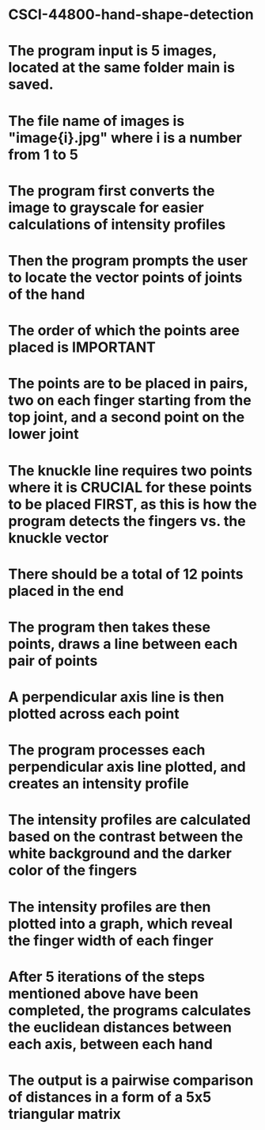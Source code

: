 # CSCI-44800-hand-shape-detection

# The program input is 5 images, located at the same folder main is saved.
# The file name of images is "image{i}.jpg" where i is a number from 1 to 5

# The program first converts the image to grayscale for easier calculations of intensity profiles
# Then the program prompts the user to locate the vector points of joints of the hand
# The order of which the points aree placed is IMPORTANT
# The points are to be placed in pairs, two on each finger starting from the top joint, and a second point on the lower joint
# The knuckle line requires two points where it is CRUCIAL for these points to be placed FIRST, as this is how the program detects the fingers vs. the knuckle vector
# There should be a total of 12 points placed in the end

# The program then takes these points, draws a line between each pair of points
# A perpendicular axis line is then plotted across each point

# The program processes each perpendicular axis line plotted, and creates an intensity profile
# The intensity profiles are calculated based on the contrast between the white background and the darker color of the fingers
# The intensity profiles are then plotted into a graph, which reveal the finger width of each finger

# After 5 iterations of the steps mentioned above have been completed, the programs calculates the euclidean distances between each axis, between each hand
# The output is a pairwise comparison of distances in a form of a 5x5 triangular matrix 